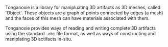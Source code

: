 Tonganoxie is a library for manipluating 3D artifacts as 
3D meshes, called 'Object'. These objects are a graph of
points connected by edges (a mesh) and the faces of this
mesh can have materials associated with them.

Tonganoxie provides ways of reading and writing complete 3D
artifacts using the standard `.obj` file format, as well as
ways of constructing and maniplating 3D actifacts in-situ.
